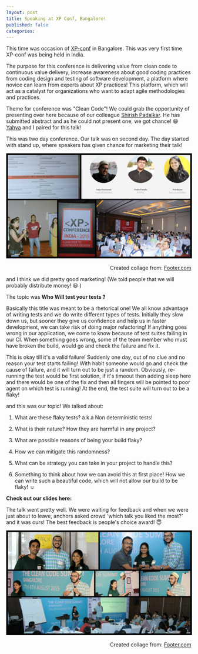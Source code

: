 ```yaml
---
layout: post
title: Speaking at XP Conf, Bangalore!
published: false
categories:
---
```


This time was occasion of [XP-conf](http://xpconference.in/) in Bangalore. This was very first time XP-conf was being held in India.

 The purpose for this conference is delivering value from clean code to continuous value delivery, increase awareness about good coding practices from coding design and testing of software development, a platform where novice can learn from experts about XP practices! This platform, which will act as a catalyst for organizations who want to adapt agile methodologies and practices.

 Theme for conference was "Clean Code"! We could grab the opportunity of presenting over here because of our colleague [Shirish Padalkar](https://about.me/shirishpadalkar). He has submitted abstract and as he could not present one, we got chance! :sweat_smile: [Yahya](https://twitter.com/meetykp) and I paired for this talk!

This was two day conference. Our talk was on second day. The day started with stand up, where speakers has given chance for marketing their talk!

<p align="middle">
    <img src="/assets/Xp_conf_1.jpg" alt="vodQA Bangalore"  border="1">
   <figcaption align="right">Created collage from: <a href = "http://www.fotor.com/features/collage.html">Footer.com</a></figcaption>
</p>


 and I think we did pretty good marketing! (We told people that we will probably distribute money! :laughing: )

 The topic was __Who Will test your tests ?__

 Basically this title was meant to be a rhetorical one! We all know advantage of writing tests and we do write different types of tests. Initially they slow down us, but sooner they give us confidence and help us in faster development, we can take risk of doing major refactoring! If anything goes wrong in our application, we come to know because of test suites failing in our CI. When something goes wrong, some of the team member who must have broken the build, would go and check the failure and fix it.

 This is okay till it's a valid failure! Suddenly one day, out of no clue and no reason your test starts failing! With habit someone would go and check the cause of failure, and it will turn out to be just a random. Obviously, re-running the test would be first solution, if it's timeout then adding sleep here and there would be one of the fix and then all fingers will be pointed to poor agent on which test is running! At the end, the test suite will turn out to be a flaky!

  and this was our topic! We talked about:

1.  What are these flaky tests? a.k.a Non deterministic tests!

2.  What is their nature? How they are harmful in any project?

3.  What are possible reasons of being your build flaky?

4.  How we can mitigate this randomness?

5.  What can be strategy you can take in your project to handle this?

6.  Something to think about how we can avoid this at first place! How we can write such a beautiful code, which will not allow our build to be flaky! :relaxed:


**Check out our slides here:**
<script async class="speakerdeck-embed" data-id="4d03d3254e374d25b877ff236b1b00b4" data-ratio="1.33333333333333" src="//speakerdeck.com/assets/embed.js">
</script>

The talk went pretty well. We were waiting for feedback and when we were just about to leave, anchors asked crowd 'which talk you liked the most?' and it was ours! The best feedback is people's choice award! :innocent:

<p align="middle">
    <img src="/assets/Xp_conf_2.jpg" alt="vodQA Bangalore"  border="1">
   <figcaption align="right">Created collage from: <a href = "http://www.fotor.com/features/collage.html">Footer.com</a></figcaption>
</p>











